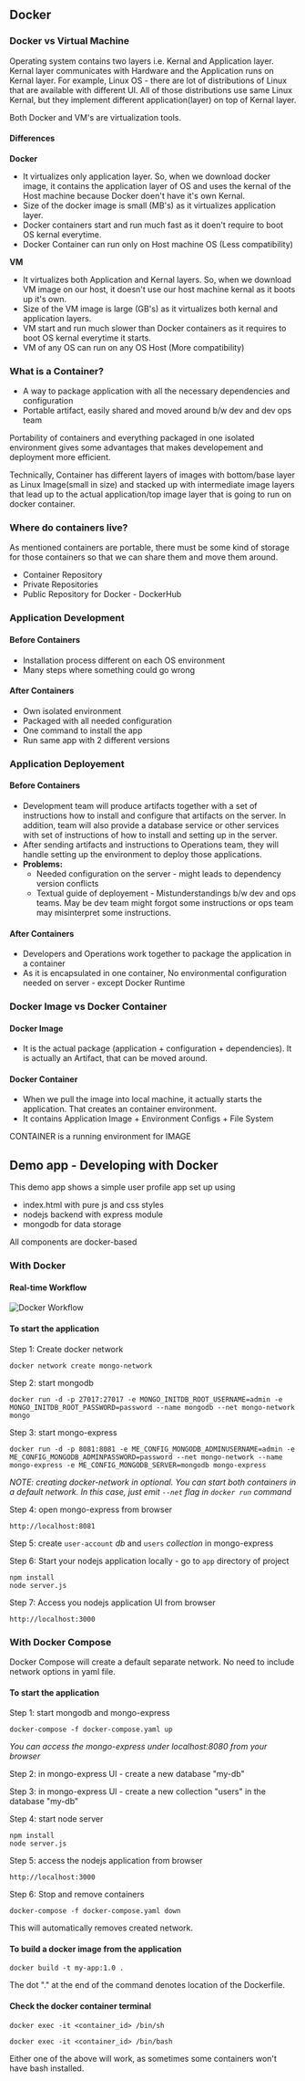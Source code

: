 ## Docker

### Docker vs Virtual Machine
Operating system contains two layers i.e. Kernal and Application layer. Kernal layer communicates with Hardware and the Application runs on Kernal layer. For example, Linux OS - there are lot of distributions of Linux that are available with different UI. All of those distributions use same Linux Kernal, but they implement different application(layer) on top of Kernal layer.

Both Docker and VM's are virtualization tools.

#### Differences
**Docker**
- It virtualizes only application layer. So, when we download docker image, it contains the application layer of OS and uses the kernal of the Host machine because Docker doen't have it's own Kernal.
- Size of the docker image is small (MB's) as it virtualizes application layer.
- Docker containers start and run much fast as it doen't require to boot OS kernal everytime.
- Docker Container can run only on Host machine OS  (Less compatibility)

**VM**
- It virtualizes both Application and Kernal layers. So, when we download VM image on our host, it doesn't use our host machine kernal as it boots up it's own.
- Size of the VM image is large (GB's) as it virtualizes both kernal and application layers.
- VM start and run much slower than Docker containers as it requires to boot OS kernal everytime it starts.
- VM of any OS can run on any OS Host (More compatibility)

### What is a Container?
- A way to package application with all the necessary dependencies and configuration
- Portable artifact, easily shared and moved around b/w dev and dev ops team

Portability of containers and everything packaged in one isolated environment gives some advantages that makes developement and deployment more efficient.

Technically, Container has different layers of images with bottom/base layer as Linux Image(small in size) and stacked up with intermediate image layers that lead up to the actual application/top image layer that is going to run on docker container.

### Where do containers live?
As mentioned containers are portable, there must be some kind of storage for those containers so that we can share them and move them around. 
- Container Repository
- Private Repositories
- Public Repository for Docker - DockerHub

### Application Development
#### Before Containers
- Installation process different on each OS environment
- Many steps where something could go wrong

#### After Containers
- Own isolated environment
- Packaged with all needed configuration
- One command to install the app
- Run same app with 2 different versions

### Application Deployement
#### Before Containers
- Development team will produce artifacts together with a set of instructions how to install and configure that artifacts on the server. In addition, team will also provide a database service or other services with set of instructions of how to install and setting up in the server.
- After sending artifacts and instructions to Operations team, they will handle setting up the environment to deploy those applications.
- **Problems:**
    - Needed configuration on the server - might leads to dependency version conflicts
    - Textual guide of deployement - Mistunderstandings b/w dev and ops teams. May be dev team might forgot some instructions or ops team may misinterpret some instructions.

#### After Containers
- Developers and Operations work together to package the application in a container
- As it is encapsulated in one container, No environmental configuration needed on server - except Docker Runtime

### Docker Image vs Docker Container
#### Docker Image
- It is the actual package (application + configuration + dependencies). It is actually an Artifact, that can be moved around. 

#### Docker Container
- When we pull the image into local machine, it actually starts the application. That creates an container environment.
- It contains Application Image + Environment Configs + File System

CONTAINER is a running environment for IMAGE

## Demo app - Developing with Docker

This demo app shows a simple user profile app set up using 
- index.html with pure js and css styles
- nodejs backend with express module
- mongodb for data storage

All components are docker-based

### With Docker

#### Real-time Workflow
![Docker Workflow](https://github.com/harshakoneru98/docker-starter/blob/main/app/images/docker-workflow.png)

#### To start the application

Step 1: Create docker network

    docker network create mongo-network 

Step 2: start mongodb 

    docker run -d -p 27017:27017 -e MONGO_INITDB_ROOT_USERNAME=admin -e MONGO_INITDB_ROOT_PASSWORD=password --name mongodb --net mongo-network mongo    

Step 3: start mongo-express
    
    docker run -d -p 8081:8081 -e ME_CONFIG_MONGODB_ADMINUSERNAME=admin -e ME_CONFIG_MONGODB_ADMINPASSWORD=password --net mongo-network --name mongo-express -e ME_CONFIG_MONGODB_SERVER=mongodb mongo-express   

_NOTE: creating docker-network in optional. You can start both containers in a default network. In this case, just emit `--net` flag in `docker run` command_

Step 4: open mongo-express from browser

    http://localhost:8081

Step 5: create `user-account` _db_ and `users` _collection_ in mongo-express

Step 6: Start your nodejs application locally - go to `app` directory of project 

    npm install 
    node server.js
    
Step 7: Access you nodejs application UI from browser

    http://localhost:3000

### With Docker Compose

Docker Compose will create a default separate network. No need to include network options in yaml file.

#### To start the application

Step 1: start mongodb and mongo-express

    docker-compose -f docker-compose.yaml up
    
_You can access the mongo-express under localhost:8080 from your browser_
    
Step 2: in mongo-express UI - create a new database "my-db"

Step 3: in mongo-express UI - create a new collection "users" in the database "my-db"       
    
Step 4: start node server 

    npm install
    node server.js
    
Step 5: access the nodejs application from browser 

    http://localhost:3000

Step 6: Stop and remove containers

    docker-compose -f docker-compose.yaml down

This will automatically removes created network.

#### To build a docker image from the application

    docker build -t my-app:1.0 .       
    
The dot "." at the end of the command denotes location of the Dockerfile.

#### Check the docker container terminal

    docker exec -it <container_id> /bin/sh

    docker exec -it <container_id> /bin/bash

Either one of the above will work, as sometimes some containers won't have bash installed.

